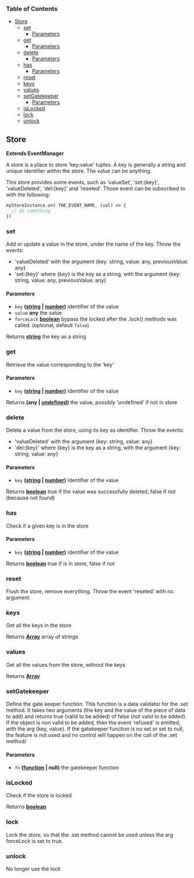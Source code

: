 <!-- Generated by documentation.js. Update this documentation by updating the source code. -->

### Table of Contents

-   [Store][1]
    -   [set][2]
        -   [Parameters][3]
    -   [get][4]
        -   [Parameters][5]
    -   [delete][6]
        -   [Parameters][7]
    -   [has][8]
        -   [Parameters][9]
    -   [reset][10]
    -   [keys][11]
    -   [values][12]
    -   [setGatekeeper][13]
        -   [Parameters][14]
    -   [isLocked][15]
    -   [lock][16]
    -   [unlock][17]

## Store

**Extends EventManager**

A store is a place to store 'key:value' tuples. A key is generally a string
and unique identifier within the store. The value can be anything.

This store provides some events, such as 'valueSet', 'set:{key}', 'valueDeleted',
'del:{key}' and 'reseted'. Those event can be subscribed to with the following:

```js
myStoreInstance.on( THE_EVENT_NAME, (val) => {
  // do something
})
```

### set

Add or update a value in the store, under the name of the key.
Throw the events:

-   'valueDeleted' with the argument {key: string, value: any, previousValue: any}
-   'set:{key}' where {key} is the key as a string, with the argument {key: string, value: any, previousValue: any}

#### Parameters

-   `key` **([string][18] \| [number][19])** identifier of the value
-   `value` **any** the value
-   `forceLock` **[boolean][20]** bypass the locked after the .lock() methods was called. (optional, default `false`)

Returns **[string][18]** the key as a string

### get

Retrieve the value corresponding to the 'key'

#### Parameters

-   `key` **([string][18] \| [number][19])** identifier of the value

Returns **(any | [undefined][21])** the value, possibly 'undefined' if not in store

### delete

Delete a value from the store, using its key as identifier.
Throw the events:

-   'valueDeleted' with the argument {key: string, value: any}
-   'del:{key}' where {key} is the key as a string, with the argument {key: string, value: any}

#### Parameters

-   `key` **([string][18] \| [number][19])** identifier of the value

Returns **[boolean][20]** true if the value was successfully deleted, false if not (because not found)

### has

Check if a given key is in the store

#### Parameters

-   `key` **([string][18] \| [number][19])** identifier of the value

Returns **[boolean][20]** true if is in store, false if not

### reset

Flush the store, remove everything.
Throw the event 'reseted' with no argument.

### keys

Get all the keys in the store

Returns **[Array][22]** array of strings

### values

Get all the values from the store, without the keys

Returns **[Array][22]** 

### setGatekeeper

Define the gate keeper function.
This function is a data validator for the .set method. It takes two arguments
(the key and the value of the piece of data to add) and returns true (valid to be added)
of false (not valid to be added). If the object is non valid to be added, then the event
'refused' is emitted, with the arg {key, value}.
If the gatekeeper function is no set or set to null, the feature is not used and no
control will happen on the call of the .set method/

#### Parameters

-   `fn` **([function][23] | null)** the gatekeeper function

### isLocked

Check if the store is locked

Returns **[boolean][20]** 

### lock

Lock the store, so that the .set method cannot be used unless the
arg forceLock is set to true.

### unlock

No longer use the lock

[1]: #store

[2]: #set

[3]: #parameters

[4]: #get

[5]: #parameters-1

[6]: #delete

[7]: #parameters-2

[8]: #has

[9]: #parameters-3

[10]: #reset

[11]: #keys

[12]: #values

[13]: #setgatekeeper

[14]: #parameters-4

[15]: #islocked

[16]: #lock

[17]: #unlock

[18]: https://developer.mozilla.org/docs/Web/JavaScript/Reference/Global_Objects/String

[19]: https://developer.mozilla.org/docs/Web/JavaScript/Reference/Global_Objects/Number

[20]: https://developer.mozilla.org/docs/Web/JavaScript/Reference/Global_Objects/Boolean

[21]: https://developer.mozilla.org/docs/Web/JavaScript/Reference/Global_Objects/undefined

[22]: https://developer.mozilla.org/docs/Web/JavaScript/Reference/Global_Objects/Array

[23]: https://developer.mozilla.org/docs/Web/JavaScript/Reference/Statements/function
